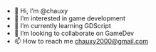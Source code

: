 - 👋 Hi, I’m @chauxy
- 👀 I’m interested in game development
- 🌱 I’m currently learning GDScript
- 💞️ I’m looking to collaborate on GameDev
- 📫 How to reach me chauxy2000@gmail.com

<!---
chauxy/chauxy is a ✨ special ✨ repository because its `README.md` (this file) appears on your GitHub profile.
You can click the Preview link to take a look at your changes.
--->
